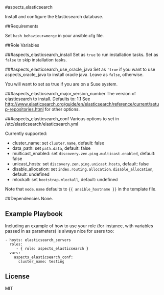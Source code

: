 #aspects_elasticsearch

Install and configure the Elasticsearch database.

##Requirements

Set ```hash_behaviour=merge``` in your ansible.cfg file.

##Role Variables

###aspects_elasticsearch_install
Set as ```true``` to run installation tasks.
Set as ```false``` to skip installation tasks.

###aspects_elasticsearch_use_oracle_java
Set as ```'true``` if you want to use aspects_oracle_java to install oracle java.
Leave as ```false```, otherwise.

You will want to set as true if you are on a Suse system.

###aspects_elasticsearch_major_version_number
The version of elasticsearch to install. Defaults to: 1.1
See http://www.elasticsearch.org/guide/en/elasticsearch/reference/current/setup-repositories.html for other options.

###aspects_elasticsearch_conf
Various options to set in /etc/elasticsearch/elasticsearch.yml

Currently supported:
* cluster_name: set ```cluster.name```, default: false
* data_path: set ```path.data```, default: false
* multicast_enabled: set ```discovery.zen.ping.multicast.enabled```, default: false
* unicast_hosts: set ```discovery.zen.ping.unicast.hosts```, default: false
* disable_allocation: set ```index.routing.allocation.disable_allocation```, default: undefined
* mlockall: set ```bootstrap.mlockall```, default: undefined

Note that ```node.name``` defaults to ```{{ ansible_hostname }}``` in the template file.

##Dependencies
None.


Example Playbook
-------------------------

Including an example of how to use your role (for instance, with variables passed in as parameters) is always nice for users too:

    - hosts: elasticsearch_servers
      roles:
         - { role: aspects_elasticsearch }
      vars:
        aspects_elasticsearch_conf:
          cluster_name: testing

License
-------

MIT